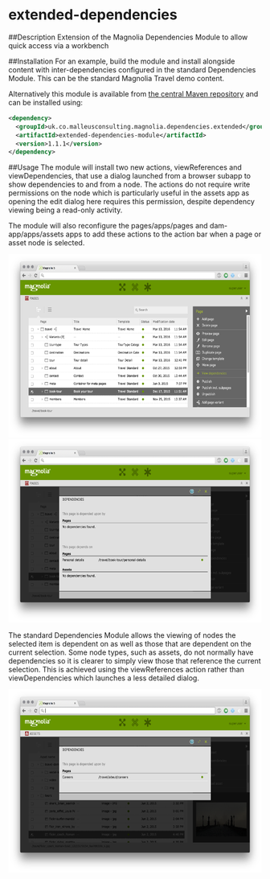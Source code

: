 # extended-dependencies
##Description
Extension of the Magnolia Dependencies Module to allow quick access via a workbench

##Installation
For an example, build the module and install alongside content with inter-dependencies configured in the standard Dependencies Module. This can be the standard Magnolia Travel demo content.

Alternatively this module is available from [the central Maven repository](http://repo1.maven.org/maven2/uk/co/malleusconsulting/magnolia/dependencies/extended/extended-dependencies-module/1.1.1/) and can be installed using:

```xml
<dependency>
  <groupId>uk.co.malleusconsulting.magnolia.dependencies.extended</groupId>
  <artifactId>extended-dependencies-module</artifactId>
  <version>1.1.1</version>
</dependency>
```

##Usage
The module will install two new actions, viewReferences and viewDependencies, that use a dialog launched from a browser subapp to show dependencies to and from a node. The actions do not require write permissions on the node which is particularly useful in the assets app as opening the edit dialog here requires this permission, despite dependency viewing being a read-only activity.

The module will also reconfigure the pages/apps/pages and dam-app/apps/assets apps to add these actions to the action bar when a page or asset node is selected.

<img src="https://raw.githubusercontent.com/malleusconsulting/extended-dependencies/gh_pages/new_action_view_dependencies.png" width="601" height="365" title="New Action" />

<img src="https://raw.githubusercontent.com/malleusconsulting/extended-dependencies/gh_pages/viewing_dependencies.png" width="601" height="365" title="Viewing page dependencies" />

The standard Dependencies Module allows the viewing of nodes the selected item is dependent on as well as those that are dependent on the current selection. Some node types, such as assets, do not normally have dependencies so it is clearer to simply view those that reference the current selection. This is achieved using the viewReferences action rather than viewDependencies which launches a less detailed dialog.

<img src="https://raw.githubusercontent.com/malleusconsulting/extended-dependencies/gh_pages/view_references.png" width="601" height="365" title="Viewing asset references" />

 